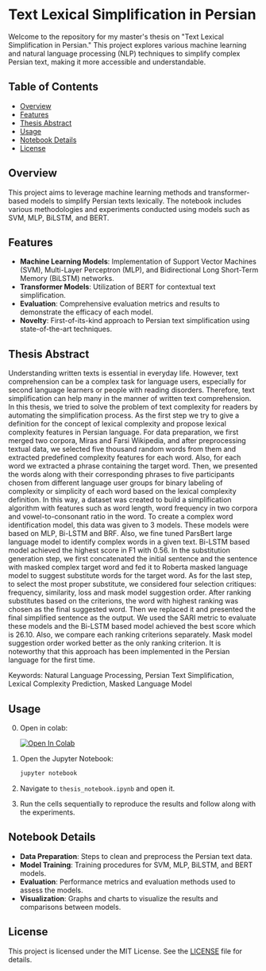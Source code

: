 # Text Lexical Simplification in Persian

Welcome to the repository for my master's thesis on "Text Lexical Simplification in Persian." This project explores various machine learning and natural language processing (NLP) techniques to simplify complex Persian text, making it more accessible and understandable.

## Table of Contents

- [Overview](#overview)
- [Features](#features)
- [Thesis Abstract](#thesis-abstract)
- [Usage](#usage)
- [Notebook Details](#notebook-details)
- [License](#license)

## Overview

This project aims to leverage machine learning methods and transformer-based models to simplify Persian texts lexically. The notebook includes various methodologies and experiments conducted using models such as SVM, MLP, BiLSTM, and BERT.

## Features

- **Machine Learning Models**: Implementation of Support Vector Machines (SVM), Multi-Layer Perceptron (MLP), and Bidirectional Long Short-Term Memory (BiLSTM) networks.
- **Transformer Models**: Utilization of BERT for contextual text simplification.
- **Evaluation**: Comprehensive evaluation metrics and results to demonstrate the efficacy of each model.
- **Novelty**: First-of-its-kind approach to Persian text simplification using state-of-the-art techniques.

## Thesis Abstract

Understanding written texts is essential in everyday life. However, text comprehension can be a complex task for language users, especially for second language learners or people with reading disorders. Therefore, text simplification can help many in the manner of written text comprehension. In this thesis, we tried to solve the problem of text complexity for readers by automating the simplification process. As the first step we try to give a definition for the concept of lexical complexity and propose lexical complexity features in Persian language. For data preparation, we first merged two corpora, Miras and Farsi Wikipedia, and after preprocessing textual data, we selected five thousand random words from them and extracted predefined complexity features for each word. Also, for each word we extracted a phrase containing the target word. Then, we presented the words along with their corresponding phrases to five participants chosen from different language user groups for binary labeling of complexity or simplicity of each word based on the lexical complexity definition. In this way, a dataset was created to build a simplification algorithm with features such as word length, word frequency in two corpora and vowel-to-consonant ratio in the word. To create a complex word identification model, this data was given to 3 models. These models were based on MLP, Bi-LSTM and BRF. Also, we fine tuned ParsBert large language model to identify complex words in a given text. Bi-LSTM based model achieved the highest score in F1 with 0.56. In the substitution generation step, we first concatenated the initial sentence and the sentence with masked complex target word and fed it to Roberta masked language model to suggest substitute words for the target word. As for the last step, to select the most proper substitute, we considered four selection critiques: frequency, similarity, loss and mask model suggestion order. After ranking substitutes based on the criterions, the word with highest ranking was chosen as the final suggested word. Then we replaced it and presented the final simplified sentence as the output. We used the SARI metric to evaluate these models and the Bi-LSTM based model achieved the best score which is 26.10. Also, we compare each ranking criterions separately. Mask model suggestion order worked better as the only ranking criterion. It is noteworthy that this approach has been implemented in the Persian language for the first time.

Keywords: Natural Language Processing, Persian Text Simplification, Lexical Complexity Prediction, Masked Language Model

## Usage

0. Open in colab:
    
    [![Open In Colab](https://colab.research.google.com/assets/colab-badge.svg)](https://colab.research.google.com/github/SLP-0/PersianLexicalSimplifier/blob/main/thesis_notebook.ipynb)

1. Open the Jupyter Notebook:
    ```bash
    jupyter notebook
    ```

2. Navigate to `thesis_notebook.ipynb` and open it.

3. Run the cells sequentially to reproduce the results and follow along with the experiments.

## Notebook Details

- **Data Preparation**: Steps to clean and preprocess the Persian text data.
- **Model Training**: Training procedures for SVM, MLP, BiLSTM, and BERT models.
- **Evaluation**: Performance metrics and evaluation methods used to assess the models.
- **Visualization**: Graphs and charts to visualize the results and comparisons between models.

## License

This project is licensed under the MIT License. See the [LICENSE](LICENSE) file for details.

